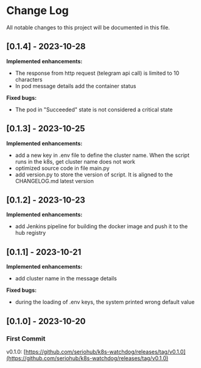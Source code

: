 # Change Log
All notable changes to this project will be documented in this file.


## [0.1.4] - 2023-10-28
**Implemented enhancements:**
- The response from http request (telegram api call)  is limited to 10 characters
- In pod message details add the container status

**Fixed bugs:**
- The pod in "Succeeded" state is not considered a critical state  

## [0.1.3] - 2023-10-25

**Implemented enhancements:**
- add a new key in .env file to define the cluster name. When the script runs in the k8s, get cluster name does not work 
- optimized source code in file main.py 
- add version.py to store the version of script. It is aligned to the CHANGELOG.md latest version

## [0.1.2] - 2023-10-23
 
**Implemented enhancements:**
- add Jenkins pipeline for building the docker image and push it to the hub registry 

## [0.1.1] - 2023-10-21
 
**Implemented enhancements:**
- add cluster name in the message details

**Fixed bugs:**
- during the loading of .env keys, the system printed wrong default value

## [0.1.0] - 2023-10-20
 
### First Commit

v0.1.0: [https://github.com/seriohub/k8s-watchdog/releases/tag/v0.1.0](https://github.com/seriohub/k8s-watchdog/releases/tag/v0.1.0)